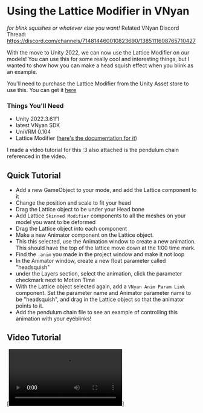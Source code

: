 # Using the Lattice Modifier in VNyan
*for blink squishes or whatever else you want!*
Related VNyan Discord Thread: https://discord.com/channels/714814460010823690/1385111608765710427

With the move to Unity 2022, we can now use the Lattice Modifier on our models! You can use this for some really cool and interesting things, but I wanted to show how you can make a head squish effect when you blink as an example.

You'll need to purchase the Lattice Modifier from the Unity Asset store to use this. You can get it [here](https://assetstore.unity.com/packages/tools/animation/lattice-modifier-for-unity-293850)
### Things You'll Need
- Unity 2022.3.61f1
- latest VNyan SDK 
- UniVRM 0.104
- Lattice Modifier ([here's the documentation for it](<https://harryheath.com/lattice#skinned-lattice-modifier>))

I made a video tutorial for this :3 also attached is the pendulum chain referenced in the video.

## Quick Tutorial
- Add a new GameObject to your mode, and add the Lattice component to it
- Change the position and scale to fit your head
- Drag the Lattice object to be under your Head bone
- Add Lattice `Skinned Modifier` components to all the meshes on your model you want to be deformed
- Drag the Lattice object into each component
- Make a new Animator component on the Lattice object.
- This this selected, use the Animation window to create a new animation. This should have the top of the lattice move down at the 1:00 time mark.
- Find the `.anim` you made in the project window and make it not loop
- In the Animator window, create a new float parameter called "headsquish"
- under the Layers section, select the animation, click the parameter checkmark next to Motion Time
- With the Lattice object selected again, add a `VNyan Anim Param Link` component. Set the parameter name and Animator parameter name to be "headsquish", and drag in the Lattice object so that the animator points to it.
- Add the pendulum chain file to see an example of controlling this animation with your eyeblinks!

## Video Tutorial
[![](Lattice_Modifiers_Tutorial.mp4)]